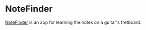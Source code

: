 # NoteFinder

[NoteFinder](https://notefinder.onrender.com) is an app for learning the notes on a guitar's fretboard.

